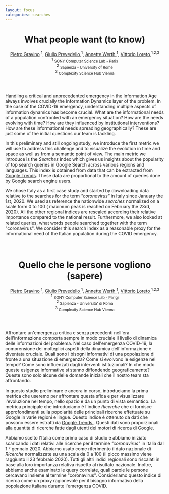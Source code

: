 ```yaml
---
layout: focus
categories: searches
---
```


<div class="en">
  <header class="w3-container my-header" >
    <h1><b> <i class="fa fa-users fa-fw"></i>  What people want (to know)</b> <i class="fa fa-search fa-fw"></i></h1>
    <a href="https://csl.sony.fr/team/dr-pietro-gravino/">Pietro Gravino</a> <sup>1</sup>,
    <a href="https://csl.sony.fr/team/giulio-prevedello/">Giulio Prevedello </a><sup>1</sup>,
    <a href="https://csl.sony.fr/team/dr-annette-werth/">Annette Werth </a><sup>1</sup>,
    <a href="https://csl.sony.fr/team/prof-vittorio-loreto/">Vittorio Loreto </a><sup>1,2,3</sup><br>
    <sup>1</sup> <small><a href="https://csl.sony.fr/">SONY Computer Science Lab - Paris</a></small><br>
    <sup>2</sup> <small>Sapienza - University of Rome</small><br>
    <sup>3</sup> <small>Complexity Science Hub Vienna</small>
  </header>

  <div class="w3-container">
    <p> Handling a critical and unprecedented emergency in the Information Age always involves crucially the Information Dynamics layer of the problem. In the case of the COVID-19 emergency, understanding multiple aspects of information dynamics has become crucial. What are the informational needs of a population confronted with an emergency situation? How are the needs evolving with time? How are they influenced by institutional interventions? How are these informational needs spreading geographically? These are just some of the initial questions our team is tackling. </p>
    <p>In this preliminary and still ongoing study, we introduce the first metric we will use to address this challenge and to visualize the evolution in time and space as well as from a semantic point of view. The main metric we introduce is the <i>Searches</i> index which gives us insights about the popularity of top search queries in Google Search across various regions and languages. This index is obtained from data that can be extracted from <a href="https://trends.google.com">Google Trends</a>. These data are proportional to the amount of queries done by Google search engine users. </p>
    <p>We chose Italy as a first case study and started by downloading data relative to the searches for the term <i>"coronavirus"</i> in Italy since January the 1st, 2020. We used as reference the nationwide <i>searches</i> normalized on a scale form 0 to 100 ( maximum peak is reached on February the 23rd, 2020). All the other regional indices are rescaled according their relative importance compared to the national result. Furthermore, we also looked at related queries, what words people searched together with the term "coronavirus". We consider this search index as a reasonable proxy for the informational need of the Italian population during the COVID emergency.
    </p>
  </div>
</div>

<div class="it">
  <header class="w3-container" style="padding-top:22px; text-align: center;">
    <h1><b> <i class="fa fa-users fa-fw"></i> Quello che le persone vogliono (sapere)</b> <i class="fa fa-search fa-fw"></i></h1>
    <a href="https://csl.sony.fr/team/dr-pietro-gravino/">Pietro Gravino</a> <sup>1</sup>,
    <a href="https://csl.sony.fr/team/giulio-prevedello/">Giulio Prevedello </a><sup>1</sup>,
    <a href="https://csl.sony.fr/team/dr-annette-werth/">Annette Werth </a><sup>1</sup>,
    <a href="https://csl.sony.fr/team/prof-vittorio-loreto/">Vittorio Loreto </a><sup>1,2,3</sup><br>
    <sup>1</sup> <small><a href="https://csl.sony.fr/">SONY Computer Science Lab - Parigi</a></small><br>
    <sup>2</sup> <small>Sapienza - Universita' di Roma</small><br>
    <sup>3</sup> <small>Complexity Science Hub Vienna</small>
  </header>

  <div class="w3-container">
    <p> Affrontare un'emergenza critica e senza precedenti nell'era dell'informazione comporta sempre in modo cruciale il livello di dinamica delle informazioni del problema. Nel caso dell'emergenza COVID-19, la comprensione dei molteplici aspetti della dinamica dell'informazione è diventata cruciale. Quali sono i bisogni informativi di una popolazione di fronte a una situazione di emergenza? Come si evolvono le esigenze nel tempo? Come sono influenzati dagli interventi istituzionali? In che modo queste esigenze informative si stanno diffondendo geograficamente? Queste sono solo alcune delle domande iniziali che il nostro team sta affrontando. </p>
    <p>In questo studio preliminare e ancora in corso, introduciamo la prima metrica che useremo per affrontare questa sfida e per visualizzare l'evoluzione nel tempo, nello spazio e da un punto di vista semantico. La metrica principale che introduciamo è l'indice <i> Ricerche </i> che ci fornisce approfondimenti sulla popolarità delle principali ricerche effettuate su Google in varie regioni e lingue. Questo indice è ottenuto da dati che possono essere estratti da <a href="https://trends.google.com"> Google Trends </a>. Questi dati sono proporzionali alla quantità di ricerche fatte dagli utenti dei motori di ricerca di Google. </p>
    <p> Abbiamo scelto l'Italia come primo caso di studio e abbiamo iniziato scaricando i dati relativi alle ricerche per il termine <i> "coronavirus" </i> in Italia dal 1 ° gennaio 2020. Abbiamo usato come riferimento il dato nazionale di <i> Ricerche </i> normalizzate su una scala da 0 a 100 (il picco massimo viene raggiunto il 23 febbraio 2020). Tutti gli altri indici regionali sono riscalati in base alla loro importanza relativa rispetto al risultato nazionale. Inoltre, abbiamo anche esaminato le query correlate, quali parole le persone cercavano insieme al termine "coronavirus". Consideriamo questo indice di ricerca come un proxy ragionevole per il bisogno informativo della popolazione italiana durante l'emergenza COVID.
    </p>
  </div>
</div>
